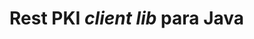 ﻿# Rest PKI *client lib* para Java

<!-- link to version in English -->
<div data-alt-locales="en-us"></div>
